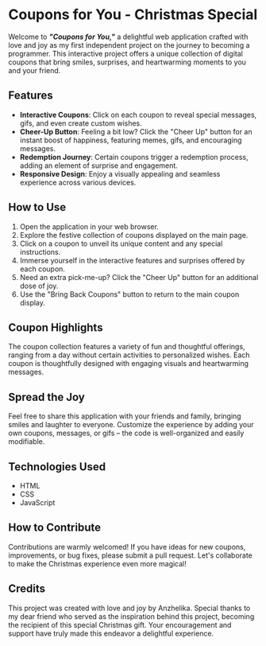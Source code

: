 # Coupons for You - Christmas Special

Welcome to **_"Coupons for You,"_** a delightful web application crafted with love and joy as my first independent project on the journey to becoming a programmer. This interactive project offers a unique collection of digital coupons that bring smiles, surprises, and heartwarming moments to you and your friend.

## Features

- **Interactive Coupons**: Click on each coupon to reveal special messages, gifs, and even create custom wishes.
- **Cheer-Up Button**: Feeling a bit low? Click the "Cheer Up" button for an instant boost of happiness, featuring memes, gifs, and encouraging messages.
- **Redemption Journey**: Certain coupons trigger a redemption process, adding an element of surprise and engagement.
- **Responsive Design**: Enjoy a visually appealing and seamless experience across various devices.

## How to Use

1. Open the application in your web browser.
1. Explore the festive collection of coupons displayed on the main page.
1. Click on a coupon to unveil its unique content and any special instructions.
1. Immerse yourself in the interactive features and surprises offered by each coupon.
1. Need an extra pick-me-up? Click the "Cheer Up" button for an additional dose of joy.
1. Use the "Bring Back Coupons" button to return to the main coupon display.

## Coupon Highlights

The coupon collection features a variety of fun and thoughtful offerings, ranging from a day without certain activities to personalized wishes. Each coupon is thoughtfully designed with engaging visuals and heartwarming messages.

## Spread the Joy

Feel free to share this application with your friends and family, bringing smiles and laughter to everyone. Customize the experience by adding your own coupons, messages, or gifs – the code is well-organized and easily modifiable.

## Technologies Used

- HTML
- CSS
- JavaScript

## How to Contribute

Contributions are warmly welcomed! If you have ideas for new coupons, improvements, or bug fixes, please submit a pull request. Let's collaborate to make the Christmas experience even more magical!

## Credits

This project was created with love and joy by Anzhelika. Special thanks to my dear friend who served as the inspiration behind this project, becoming the recipient of this special Christmas gift. Your encouragement and support have truly made this endeavor a delightful experience.
